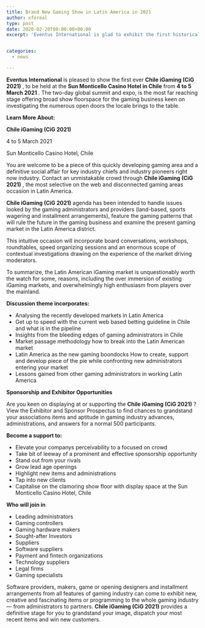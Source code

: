 ```yaml
---
title: Brand New Gaming Show in Latin America in 2021
author: xforeal 
type: post
date: 2020-02-20T00:00:00+00:00
excerpt: 'Eventus International is glad to exhibit the first historically speaking Chile iGaming (CiG 2021), to be held at the Sun Monticello Casino Hotel in Chile from 4 to 5 March 2021 '


categories:
  - news

---
```

**Eventus International** is pleased to show the first ever **Chile iGaming (CiG 2021)** , to be held at the **Sun Monticello Casino Hotel in Chile** from **4 to 5 March 2021** . The two-day global summit and expo, is the most far reaching stage offering broad show floorspace for the gaming business keen on investigating the numerous open doors the locale brings to the table. 

**Learn More About:** 

**Chile iGaming (CiG 2021)** 

4 to 5 March 2021 

Sun Monticello Casino Hotel, Chile 

You are welcome to be a piece of this quickly developing gaming area and a definitive social affair for key industry chiefs and industry pioneers right now industry. Contact an unmistakable crowd through **Chile iGaming (CiG 2021)** , the most selective on the web and disconnected gaming areas occasion in Latin America. 

**Chile iGaming (CiG 2021)** agenda has been intended to handle issues looked by the gaming administrators and providers (land-based, sports wagering and installment arrangements), feature the gaming patterns that will rule the future in the gaming business and examine the present gaming market in the Latin America district. 

This intuitive occasion will incorporate board conversations, workshops, roundtables, speed organizing sessions and an enormous scope of contextual investigations drawing on the experience of the market driving moderators. 

To summarize, the Latin American iGaming market is unquestionably worth the watch for some, reasons, including the over immersion of existing iGaming markets, and overwhelmingly high enthusiasm from players over the mainland. 

**Discussion theme incorporates:** 

  * Analysing the recently developed markets in Latin America 
  * Get up to speed with the current web based betting guideline in Chile and what is in the pipeline 
  * Insights from the bleeding edges of gaming administrators in Chile 
  * Market passage methodology how to break into the Latin American market 
  * Latin America as the new gaming boondocks How to create, support and develop piece of the pie while confronting new administrators entering your market 
  * Lessons gained from other gaming administrators in working Latin America 

**Sponsorship and Exhibitor Opportunities** 

Are you keen on displaying at or supporting the **Chile iGaming (CiG 2021)** ? View the Exhibitor and Sponsor Prospectus to find chances to grandstand your associations items and aptitude in gaming industry advances, administrations, and answers for a normal 500 participants. 

**Become a support to:** 

  * Elevate your companys perceivability to a focused on crowd 
  * Take bit of leeway of a prominent and effective sponsorship opportunity 
  * Stand out from your rivals 
  * Grow lead age openings 
  * Highlight new items and administrations 
  * Tap into new clients 
  * Capitalise on the clamoring show floor with display space at the Sun Monticello Casino Hotel, Chile 

**Who will join in** 

  * Leading administrators 
  * Gaming controllers 
  * Gaming hardware makers 
  * Sought-after Investors 
  * Suppliers 
  * Software suppliers 
  * Payment and fintech organizations 
  * Technology suppliers 
  * Legal firms 
  * Gaming specialists 

Software providers, makers, game or opening designers and installment arrangements from all features of gaming industry can come to exhibit new, creative and fascinating items or programming to the whole gaming industry &#8212; from administrators to partners. **Chile iGaming (CiG 2021)** provides a definitive stage for you to grandstand your image, dispatch your most recent items and win new customers.